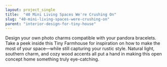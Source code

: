 ```yaml
---
layout: project_single
title:  "40 Mini Living Spaces We're Crushing On"
slug: "40-mini-living-spaces-were-crushing-on"
parent: "interior-design-for-tiny-house"
---
```

Design your own photo charms compatible with your pandora bracelets. Take a peek inside this Tiny Farmhouse for inspiration on how to make the most of your space—while still capturing your rustic style. Natural light, southern charm, and cozy wood accents all put a hand in making this open concept home something truly eye-catching.